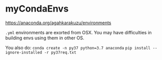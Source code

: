 # myCondaEnvs
https://anaconda.org/agahkarakuzu/environments

`.yml` environments are exorted from OSX. You may have difficulties in building envs using them in other OS. 

You also do: 
`conda create -n py37 python=3.7 anaconda`
`pip install --ignore-installed -r py37req.txt`
